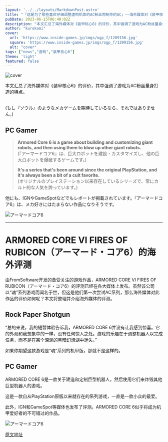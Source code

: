 ```yaml
---
layout: '../../layouts/MarkdownPost.astro'
title: "「这是为了那些喜欢仔细调整虚构机体的AC粉丝而制作的AC」——海外媒体对《装甲核心6》的评价汇总"
pubDate: 2023-06-15T06:40:02Z
description: "本文汇总了海外媒体对《装甲核心6》的评价，其中强调了游戏为AC粉丝量身打造的特点。"
author: "kurokami"
cover:
  url: 'https://www.inside-games.jp/imgs/ogp_f/1209156.jpg'
  square: 'https://www.inside-games.jp/imgs/ogp_f/1209156.jpg'
  alt: "cover"
tags: ["news","游戏","装甲核心6"]
theme: 'light'
featured: false
---
```


![cover](https://www.inside-games.jp/imgs/ogp_f/1209156.jpg)

本文汇总了海外媒体对《装甲核心6》的评价，其中强调了游戏为AC粉丝量身打造的特点。

</b><br>(もし『ソウル』のようなメカゲームを期待しているなら、それではありません。)</p></blockquote><h2>PC Gamer</h2><blockquote><p><b>Armored Core 6 is a game about building and customizing giant robots, and then using them to blow up other giant robots. </b><br>(『アーマードコア6』は、巨大ロボットを建設・カスタマイズし、他の巨大ロボットを爆破するゲームです。)</p><p><b>It's a series that's been around since the original PlayStation, and it's always been a bit of a cult favorite. </b><br>(オリジナルのプレイステーション以来存在しているシリーズで、常にカルト的な人気を誇っています。)</p></blockquote><p>他にも、IGNやGameSpotなどでもレポートが掲載されています。『アーマードコア6』は、メカ好きにはたまらない作品になりそうです。</p><img src="/uploads/2019/11/20191122_ac6_01.jpg" alt="アーマードコア6"></img>

---

# ARMORED CORE VI FIRES OF RUBICON（アーマード・コア6）的海外评测

由FromSoftware开发的备受关注的游戏作品，ARMORED CORE VI FIRES OF RUBICON（アーマード・コア6）的评测已经在各大媒体上发布。虽然该公司以“魂”系列游戏而闻名于世，但这是他们第一次尝试AC系列，那么海外媒体对此作品的评价如何呢？本文将整理并介绍海外媒体的评测。

## Rock Paper Shotgun

“总的来说，我的短暂体验告诉我，ARMORED CORE 6并没有让我感到惊喜。它的外观和我想象中的一样，没有任何惊人之处。游戏的乐趣在于调整机器人以完成任务，而不是在某个深渊的黑暗幻想湖中迷失。”

如果你期望这款游戏是“魂”系列的机甲版，那就不是这样的。

## PC Gamer

ARMORED CORE 6是一款关于建造和定制巨型机器人，然后使用它们来炸毁其他巨型机器人的游戏。

这是一款自从PlayStation原版以来就存在的系列游戏，一直是一款小众的最爱。

此外，IGN和GameSpot等媒体也发布了评测。ARMORED CORE 6似乎将成为机甲爱好者的不可错过的作品。

![アーマードコア6](https://www.inside-games.jp/uploads/2019/11/20191122_ac6_01.jpg)

  [原文地址](https://www.inside-games.jp/article/2023/06/15/146588.html)